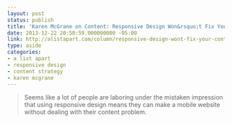 ```yaml
---
layout: post
status: publish
title: 'Karen McGrane on Content: Responsive Design Won&rsquo;t Fix Your Content Problem'
date: 2013-12-22 20:50:59.000000000 -05:00
link: http://alistapart.com/column/responsive-design-wont-fix-your-content-problem
type: aside
categories:
- a list apart
- responsive design
- content strategy
- karen mcgrane
---
```

<blockquote>
  <p>Seems like a lot of people are laboring under the mistaken impression that using responsive design means they can make a mobile website without dealing with their content problem.</p>
</blockquote>
